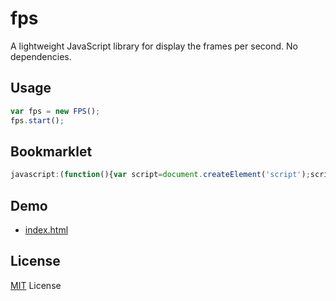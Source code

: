 # fps

A lightweight JavaScript library for display the frames per second. No dependencies.

## Usage
```js
var fps = new FPS();
fps.start();

```

## Bookmarklet

```js
javascript:(function(){var script=document.createElement('script');script.onload=function(){var fps=new FPS();fps.start();};script.src='https://rawgit.com/bornbit/fps/master/dist/fps.min.js';document.head.appendChild(script);})()
```

## Demo
- [index.html](http://htmlpreview.github.io/?https://github.com/bornbit/fps/blob/master/demo/index.html)

## License

[MIT](https://github.com/bornbit/fps/blob/master/LICENSE) License
